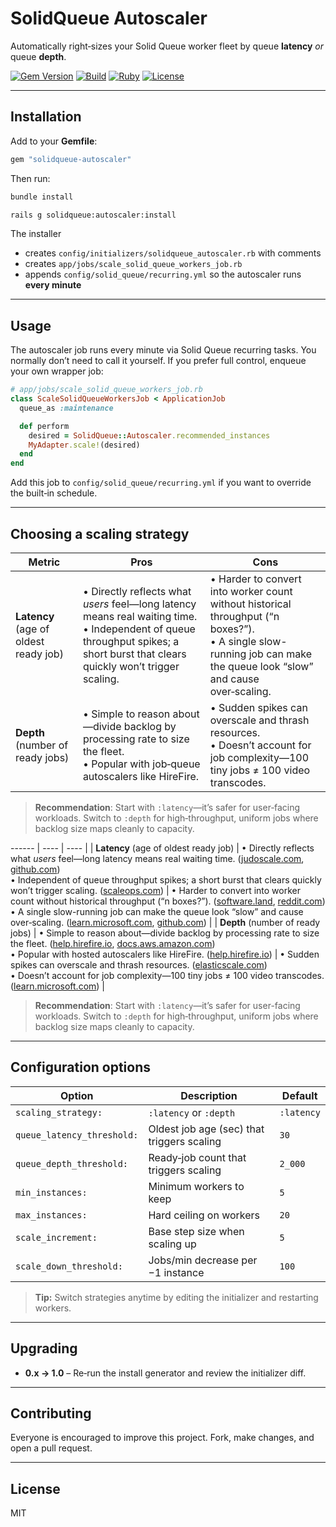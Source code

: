 # SolidQueue Autoscaler

Automatically right‑sizes your Solid Queue worker fleet by queue **latency** *or* queue **depth**.

[![Gem Version](https://badge.fury.io/rb/solidqueue-autoscaler.svg)](https://rubygems.org/gems/solidqueue-autoscaler)
[![Build](https://github.com/your-org/solidqueue-autoscaler/actions/workflows/ci.yml/badge.svg)](https://github.com/your-org/solidqueue-autoscaler/actions)
[![Ruby](https://img.shields.io/badge/ruby-%3E%3D_3.2.0-brightgreen.svg)](https://www.ruby-lang.org/)
[![License](https://img.shields.io/badge/license-MIT-blue.svg)](LICENSE)

---

## Installation

Add to your **Gemfile**:

```ruby
gem "solidqueue-autoscaler"
```

Then run:

```bash
bundle install
```

```bash
rails g solidqueue:autoscaler:install
```

The installer

* creates `config/initializers/solidqueue_autoscaler.rb` with comments
* creates `app/jobs/scale_solid_queue_workers_job.rb`
* appends `config/solid_queue/recurring.yml` so the autoscaler runs **every minute**

---

## Usage

The autoscaler job runs every minute via Solid Queue recurring tasks.  You normally don’t need to call it yourself.  If you prefer full control, enqueue your own wrapper job:

```ruby
# app/jobs/scale_solid_queue_workers_job.rb
class ScaleSolidQueueWorkersJob < ApplicationJob
  queue_as :maintenance

  def perform
    desired = SolidQueue::Autoscaler.recommended_instances
    MyAdapter.scale!(desired)
  end
end
```

Add this job to `config/solid_queue/recurring.yml` if you want to override the built‑in schedule.

---

## Choosing a scaling strategy

| Metric                                | Pros                                                                                                                                                                                | Cons                                                                                                                                                                      |
| ------------------------------------- | ----------------------------------------------------------------------------------------------------------------------------------------------------------------------------------- | ------------------------------------------------------------------------------------------------------------------------------------------------------------------------- |
| **Latency** (age of oldest ready job) | • Directly reflects what *users* feel—long latency means real waiting time.  <br>• Independent of queue throughput spikes; a short burst that clears quickly won’t trigger scaling. | • Harder to convert into worker count without historical throughput (“n boxes?”).  <br>• A single slow-running job can make the queue look “slow” and cause over‑scaling. |
| **Depth** (number of ready jobs)      | • Simple to reason about—divide backlog by processing rate to size the fleet.  <br>• Popular with job‑queue autoscalers like HireFire.                                              | • Sudden spikes can overscale and thrash resources.  <br>• Doesn’t account for job complexity—100 tiny jobs ≠ 100 video transcodes.                                       |

> **Recommendation**: Start with `:latency`—it’s safer for user‑facing workloads. Switch to `:depth` for high‑throughput, uniform jobs where backlog size maps cleanly to capacity.

\------ | ---- | ---- |
\| **Latency** (age of oldest ready job) | • Directly reflects what *users* feel—long latency means real waiting time. ([judoscale.com](https://judoscale.com/blog/scaling-python-task-queues?utm_source=chatgpt.com), [github.com](https://github.com/sidekiq/sidekiq/wiki/Scaling-Sidekiq?utm_source=chatgpt.com))  <br>• Independent of queue throughput spikes; a short burst that clears quickly won’t trigger scaling. ([scaleops.com](https://scaleops.com/blog/kubernetes-autoscaling/?utm_source=chatgpt.com)) | • Harder to convert into worker count without historical throughput (“n boxes?”). ([software.land](https://software.land/throughput-vs-latency/?utm_source=chatgpt.com), [reddit.com](https://www.reddit.com/r/kubernetes/comments/1dfqabf/what_metrics_do_you_use_for_auto_scale/?utm_source=chatgpt.com))  <br>• A single slow-running job can make the queue look “slow” and cause over‑scaling. ([learn.microsoft.com](https://learn.microsoft.com/en-us/azure/service-bus-messaging/service-bus-performance-improvements?utm_source=chatgpt.com), [github.com](https://github.com/sidekiq/sidekiq/wiki/Ent-Historical-Metrics?utm_source=chatgpt.com)) |
\| **Depth** (number of ready jobs) | • Simple to reason about—divide backlog by processing rate to size the fleet. ([help.hirefire.io](https://help.hirefire.io/article/52-hirefire-job-queue-size-any-language?utm_source=chatgpt.com), [docs.aws.amazon.com](https://docs.aws.amazon.com/autoscaling/ec2/userguide/as-using-sqs-queue.html?utm_source=chatgpt.com))  <br>• Popular with hosted autoscalers like HireFire. ([help.hirefire.io](https://help.hirefire.io/article/46-getting-started?utm_source=chatgpt.com)) | • Sudden spikes can overscale and thrash resources. ([elasticscale.com](https://elasticscale.com/blog/autoscale-ecs-with-sqs-queue-why-target-tracking-beats-step-scaling/?utm_source=chatgpt.com))  <br>• Doesn’t account for job complexity—100 tiny jobs ≠ 100 video transcodes. ([learn.microsoft.com](https://learn.microsoft.com/en-us/azure/service-bus-messaging/service-bus-performance-improvements?utm_source=chatgpt.com)) |

> **Recommendation**: Start with `:latency`—it’s safer for user-facing workloads. Switch to `:depth` for high‑throughput, uniform jobs where backlog size maps cleanly to capacity.

---

## Configuration options

| Option                     | Description                                | Default    |
| -------------------------- | ------------------------------------------ | ---------- |
| `scaling_strategy:`        | `:latency` or `:depth`                     | `:latency` |
| `queue_latency_threshold:` | Oldest job age (sec) that triggers scaling | `30`       |
| `queue_depth_threshold:`   | Ready‑job count that triggers scaling      | `2_000`    |
| `min_instances:`           | Minimum workers to keep                    | `5`        |
| `max_instances:`           | Hard ceiling on workers                    | `20`       |
| `scale_increment:`         | Base step size when scaling up             | `5`        |
| `scale_down_threshold:`    | Jobs/min decrease per −1 instance          | `100`      |

> **Tip:** Switch strategies anytime by editing the initializer and restarting workers.

---

## Upgrading

* **0.x → 1.0** – Re‑run the install generator and review the initializer diff.

---

## Contributing

Everyone is encouraged to improve this project. Fork, make changes, and open a pull request.

---

## License

MIT

